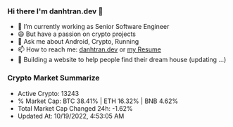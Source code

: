 ### Hi there I'm danhtran.dev 👋

- 🔭 I’m currently working as Senior Software Engineer
- 😄 But have a passion on crypto projects
- 💬 Ask me about Android, Crypto, Running 
- 📫 How to reach me: <a href="https://danhtran.dev" target="_blank">danhtran.dev</a> or <a href="Developer-Resume.pdf" target="_blank">my Resume</a>
- 🌱 Building a website to help people find their dream house (updating ...)

### Crypto Market Summarize
- Active Crypto: 13243
- % Market Cap: BTC 38.41% | ETH 16.32% | BNB 4.62%
- Total Market Cap Changed 24h: -1.62%
- Updated At: 10/19/2022, 4:53:05 AM
